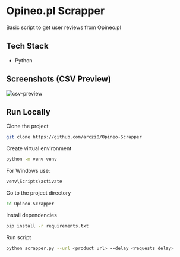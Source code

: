 
# Opineo.pl Scrapper

Basic script to get user reviews from Opineo.pl

## Tech Stack
- Python


## Screenshots (CSV Preview)
![csv-preview](https://user-images.githubusercontent.com/48137366/211759172-e3a88b29-9ac7-49fb-a5fb-83ea699246b4.png)


## Run Locally

Clone the project

```bash
git clone https://github.com/arczi0/Opineo-Scrapper
```

Create virtual environment

```bash
python -m venv venv
```

For Windows use:
```bash
venv\Scripts\activate
```

Go to the project directory

```bash
cd Opineo-Scrapper
```

Install dependencies

```bash
pip install -r requirements.txt
```

Run script

```bash
python scrapper.py --url <product url> --delay <requests delay>
```


